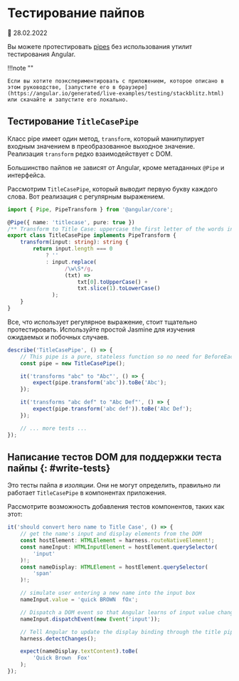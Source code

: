 # Тестирование пайпов

:date: 28.02.2022

Вы можете протестировать [pipes](pipes.md) без использования утилит тестирования Angular.

!!!note ""

    Если вы хотите поэкспериментировать с приложением, которое описано в этом руководстве, [запустите его в браузере](https://angular.io/generated/live-examples/testing/stackblitz.html) или скачайте и запустите его локально.

## Тестирование `TitleCasePipe`

Класс pipe имеет один метод, `transform`, который манипулирует входным значением в преобразованное выходное значение. Реализация `transform` редко взаимодействует с DOM.

Большинство пайпов не зависят от Angular, кроме метаданных `@Pipe` и интерфейса.

Рассмотрим `TitleCasePipe`, который выводит первую букву каждого слова. Вот реализация с регулярным выражением.

```ts
import { Pipe, PipeTransform } from '@angular/core';

@Pipe({ name: 'titlecase', pure: true })
/** Transform to Title Case: uppercase the first letter of the words in a string. */
export class TitleCasePipe implements PipeTransform {
    transform(input: string): string {
        return input.length === 0
            ? ''
            : input.replace(
                  /\w\S*/g,
                  (txt) =>
                      txt[0].toUpperCase() +
                      txt.slice(1).toLowerCase()
              );
    }
}
```

Все, что использует регулярное выражение, стоит тщательно протестировать. Используйте простой Jasmine для изучения ожидаемых и побочных случаев.

```ts
describe('TitleCasePipe', () => {
    // This pipe is a pure, stateless function so no need for BeforeEach
    const pipe = new TitleCasePipe();

    it('transforms "abc" to "Abc"', () => {
        expect(pipe.transform('abc')).toBe('Abc');
    });

    it('transforms "abc def" to "Abc Def"', () => {
        expect(pipe.transform('abc def')).toBe('Abc Def');
    });

    // ... more tests ...
});
```

## Написание тестов DOM для поддержки теста пайпы {: #write-tests}

Это тесты пайпа _в изоляции_. Они не могут определить, правильно ли работает `TitleCasePipe` в компонентах приложения.

Рассмотрите возможность добавления тестов компонентов, таких как этот:

```ts
it('should convert hero name to Title Case', () => {
    // get the name's input and display elements from the DOM
    const hostElement: HTMLElement = harness.routeNativeElement!;
    const nameInput: HTMLInputElement = hostElement.querySelector(
        'input'
    )!;
    const nameDisplay: HTMLElement = hostElement.querySelector(
        'span'
    )!;

    // simulate user entering a new name into the input box
    nameInput.value = 'quick BROWN  fOx';

    // Dispatch a DOM event so that Angular learns of input value change.
    nameInput.dispatchEvent(new Event('input'));

    // Tell Angular to update the display binding through the title pipe
    harness.detectChanges();

    expect(nameDisplay.textContent).toBe(
        'Quick Brown  Fox'
    );
});
```
